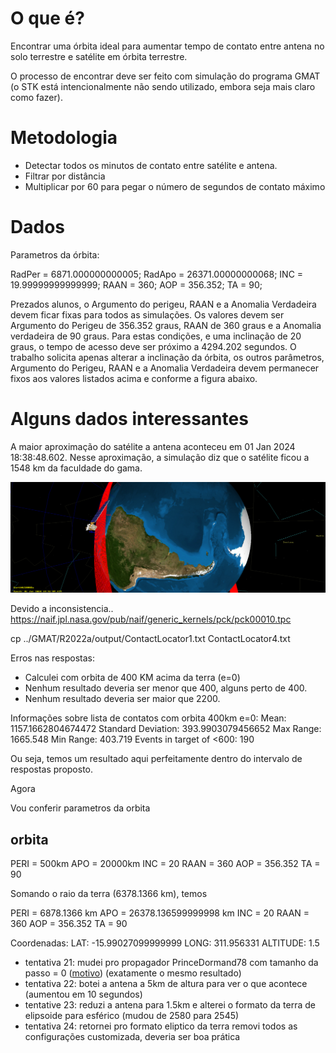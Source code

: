 # O que é?

Encontrar uma órbita ideal para aumentar tempo de contato entre antena no solo terrestre e satélite em órbita terrestre.

O processo de encontrar deve ser feito com simulação do programa GMAT (o STK está intencionalmente não sendo utilizado, embora seja mais claro como fazer).



# Metodologia

- Detectar todos os minutos de contato entre satélite e antena.
- Filtrar por distância
- Multiplicar por 60 para pegar o número de segundos de contato máximo

# Dados

Parametros da órbita:

RadPer = 6871.000000000005;
RadApo = 26371.00000000068;
INC = 19.99999999999999;
RAAN = 360;
AOP = 356.352;
TA = 90;

Prezados alunos, o Argumento do perigeu, RAAN e a Anomalia Verdadeira devem ficar fixas para todos as simulações. Os valores devem ser Argumento do Perigeu de 356.352 graus, RAAN de 360 graus e a Anomalia verdadeira de 90 graus. Para estas condições, e uma inclinação de 20 graus, o tempo de acesso deve ser próximo a 4294.202 segundos. O trabalho solicita apenas alterar a inclinação da órbita, os outros parâmetros, Argumento do Perigeu, RAAN e a Anomalia Verdadeira devem permanecer fixos aos valores listados acima e conforme a figura abaixo.

# Alguns dados interessantes

A maior aproximação do satélite a antena aconteceu em 01 Jan 2024 18:38:48.602. Nesse aproximação, a simulação diz que o satélite ficou a 1548 km da faculdade do gama.

![](Screenshot%20from%202023-12-16%2017-12-22.png)

Devido a inconsistencia..
https://naif.jpl.nasa.gov/pub/naif/generic_kernels/pck/pck00010.tpc

cp ../GMAT/R2022a/output/ContactLocator1.txt ContactLocator4.txt

Erros nas respostas:

- Calculei com orbita de 400 KM acima da terra (e=0)
- Nenhum resultado deveria ser menor que 400, alguns perto de 400. 
- Nenhum resultado deveria ser maior que 2200. 

Informações sobre lista de contatos com orbita 400km e=0:
Mean: 1157.1662804674472
Standard Deviation: 393.9903079456652
Max Range: 1665.548
Min Range: 403.719
Events in target of <600: 190

Ou seja, temos um resultado aqui perfeitamente dentro do intervalo de respostas proposto.

Agora

Vou conferir parametros da orbita



## orbita

PERI = 500km
APO = 20000km
INC = 20
RAAN = 360
AOP = 356.352
TA = 90

Somando o raio da terra (6378.1366 km), temos

PERI = 6878.1366 km
APO = 26378.136599999998 km
INC = 20
RAAN = 360
AOP = 356.352
TA = 90

Coordenadas:
LAT: -15.99027099999999
LONG: 311.956331
ALTITUDE: 1.5

- tentativa 21: mudei pro propagador PrinceDormand78 com tamanho da passo = 0 ([motivo](https://documentation.help/GMAT/Propagator.html)) (exatamente o mesmo resultado) 
- tentativa 22: botei a antena a 5km de altura para ver o que acontece (aumentou em 10 segundos)
- tentative 23: reduzi a antena para 1.5km e alterei o formato da terra de elipsoide para esférico (mudou de 2580 para 2545)
- tentativa 24: retornei pro formato eliptico da terra removi todos as configurações customizada, deveria ser boa prática


